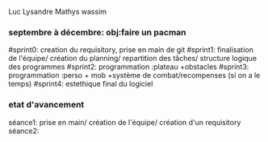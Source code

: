  Luc Lysandre Mathys wassim

### septembre à décembre: obj:faire un pacman 
#sprint0: creation du requisitory, prise en main de git
#sprint1: finalisation de l'équipe/ création du planning/ repartition des tâches/ structure logique des programmes
#sprint2: programmation :plateau +obstacles
#sprint3: programmation :perso + mob +système de combat/recompenses (si on a le temps)
#sprint4: estethique final du logiciel

### etat d'avancement
séance1: prise en main/ création de l'équipe/ création d'un requisitory
séance2:

